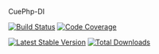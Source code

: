 CuePhp-DI

[![Build Status](https://github.com/cueBlog-Club/di/actions/workflows/ci.yml/badge.svg)](https://github.com/cueBlog-Club/di/actions)
[![Code Coverage](https://codecov.io/gh/cueBlog-Club/di/branch/main/graph/badge.svg)](https://codecov.io/gh/cueBlog-Club/di/branch/main)

[![Latest Stable Version](https://img.shields.io/packagist/v/cuephp/di.svg?style=flat-square)](https://packagist.org/packages/cuephp/di)
[![Total Downloads](https://img.shields.io/packagist/dt/cuephp/di.svg?style=flat-square)](https://packagist.org/packages/cuephp/di)
